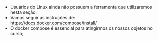 * Usuários do Linux ainda não possuem a ferramenta que utilizaremos nesta seção;
* Vamos seguir as instruções de: https://docs.docker.com/compose/install/
* O docker compose é essencial para atingirmos os nossos objetos no curso;